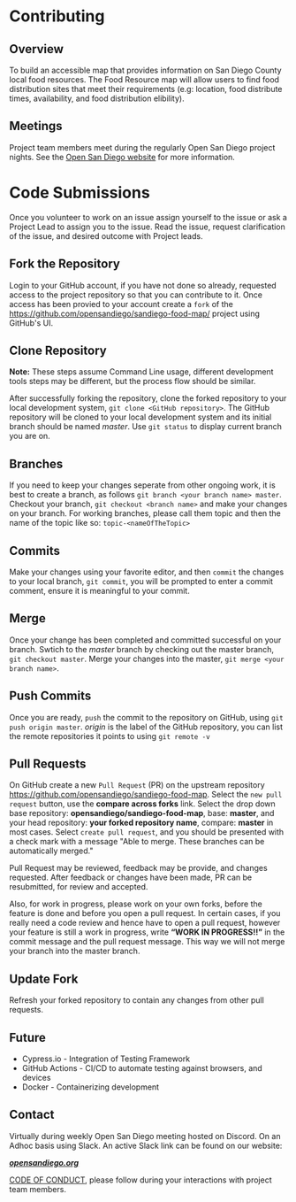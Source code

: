 # Contributing

## Overview

To build an accessible map that provides information on San Diego County local food resources. The Food Resource map will allow users to find food distribution sites that meet their requirements (e.g: location, food distribute times, availability, and food distribution elibility).

## Meetings

Project team members meet during the regularly Open San Diego project nights. See the [Open San Diego website](https://opensandiego.org/) for more information.


# Code Submissions 
Once you volunteer to work on an issue assign yourself to the issue or ask a Project Lead to assign you to the issue.  Read the issue, request clarification of the issue, and desired outcome with Project leads. 
## Fork the Repository
Login to your GitHub account, if you have not done so already, requested access to the project repository so that you can contribute to it.   Once access has been provied to your account create a  `fork` of the https://github.com/opensandiego/sandiego-food-map/ project using GitHub's UI.

## Clone Repository

**Note:** These steps assume Command Line usage, different development tools steps may be different, but the process flow should be similar.

After successfully forking the repository, clone the forked repository to your local development system, `git clone <GitHub repository>`.  The GitHub repository will be cloned to your local development system and its initial branch should be named *master*.  Use `git status` to display current branch you are on.

## Branches
If you need to keep your changes seperate from other ongoing work, it is best to create a branch, as follows `git branch <your branch name> master`.  Checkout your branch, `git checkout <branch name>` and make your changes on your branch. For working branches, please call them topic and then the name of the topic like so: `topic-<nameOfTheTopic>`
## Commits
Make your changes using your favorite editor, and then `commit` the changes to your local branch, `git commit`, you will be prompted to enter a commit comment, ensure it is meaningful to your commit.

## Merge
Once your change has been completed and committed successful on your branch.  Swtich to the *master* branch by checking out the master branch, `git checkout master`.  Merge your changes into the master, `git merge <your branch name>`.
## Push Commits
Once you are ready, `push` the commit to the repository on GitHub, using `git push origin master`.  *origin* is the label of the GitHub repository, you can list the remote repositories it points to using `git remote -v`

   ## Pull Requests
On GitHub create a new `Pull Request` (PR) on the upstream repository https://github.com/opensandiego/sandiego-food-map.  Select the `new pull request` button, use the **compare across forks** link. Select the drop down base repository: **opensandiego/sandiego-food-map**, base: **master**, and your head repository: **your forked repository name**, compare: **master** in most cases.  Select `create pull request`, and you should be presented with a check mark with a message "Able to merge.  These branches can be automatically merged." 

Pull Request may be reviewed, feedback may be provide, and changes requested.  After feedback or changes have been made, PR can be resubmitted, for review and accepted.

Also, for work in progress, please work on your own forks, before the feature is done and before you open a pull request.
In certain cases, if you really need a code review and hence have to open a pull request, however your feature is still a work in progress, write **“WORK IN PROGRESS!!”** in the commit message and the pull request message. This way we will not merge your branch into the master branch.

   ## Update Fork
Refresh your forked repository to contain any changes from other pull requests.

## Future
* Cypress.io - Integration of Testing Framework
* GitHub Actions - CI/CD to automate testing against browsers, and devices
* Docker - Containerizing development 
## Contact

Virtually during weekly Open San Diego meeting hosted on Discord.  On an Adhoc basis using Slack. An active Slack link can be found on our website:

***[opensandiego.org](https://opensandiego.org/)***

[CODE OF CONDUCT](/docs/Code_of_Conduct.md),  please follow during your interactions with project team members.
